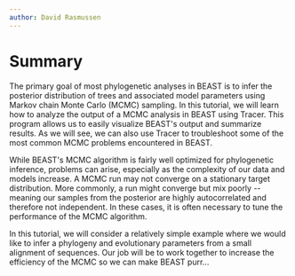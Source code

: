 ```yaml
---
author: David Rasmussen
---
```


# Summary 

The primary goal of most phylogenetic analyses in BEAST is to infer the posterior distribution of trees and associated model parameters using Markov chain Monte Carlo (MCMC) sampling. In this tutorial, we will learn how to analyze the output of a MCMC analysis in BEAST using Tracer. This program allows us to easily visualize BEAST's output and summarize results. As we will see, we can also use Tracer to troubleshoot some of the most common MCMC problems  encountered in BEAST.

While BEAST's MCMC algorithm is fairly well optimized for phylogenetic inference, problems can arise, especially as the complexity of our data and models increase. A MCMC run may not converge on a stationary target distribution. More commonly, a run might converge but mix poorly -- meaning our samples from the posterior are highly autocorrelated and therefore not independent. In these cases, it is often necessary to tune the performance of the MCMC algorithm.

In this tutorial, we will consider a relatively simple example where we would like to infer a phylogeny and evolutionary parameters from a small alignment of sequences.  Our job will be to work together to increase the efficiency of the MCMC so we can make BEAST purr...
